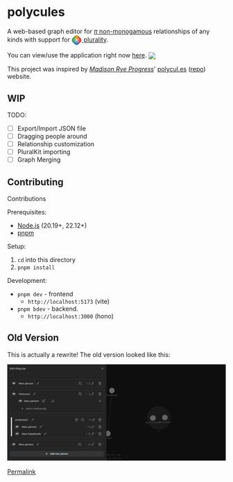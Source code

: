 # polycules

A web-based graph editor for [$\pi$ non-monogamous](https://en.wikipedia.org/wiki/Polyamory) relationships of any kinds with support for [<img align="center" height="24" src="https://github.com/deniz-blue/md-emojis/raw/main/emojis/plurality-colors.svg"> plurality](https://morethanone.info/).

You can view/use the application right now [here](https://poly.deniz.blue).
<a href="https://poly.deniz.blue"><img align="center" src="https://img.shields.io/website-up-down-green-red/https/poly.deniz.blue.svg"></a>

This project was inspired by [*Madison Rye Progress*](https://github.com/makyo)' [polycul.es](https://polycul.es/) ([repo](https://github.com/makyo/polycul.es)) website.

## WIP

TODO:
- [ ] Export/Import JSON file
- [ ] Dragging people around
- [ ] Relationship customization
- [ ] PluralKit importing
- [ ] Graph Merging

## Contributing

Contributions

Prerequisites:
- [Node.js](https://nodejs.org/en) (20.19+, 22.12+)
- [pnpm](https://pnpm.io/)

Setup:
1. `cd` into this directory
2. `pnpm install`

Development:
- `pnpm dev` - frontend
    - `http://localhost:5173` (vite)
- `pnpm bdev` - backend.
    - `http://localhost:3000` (hono)

## Old Version

This is actually a rewrite! The old version looked like this:

![old](./.readme/image.png)

[Permalink](https://github.com/deniz-blue/polycules/tree/5befe51973fd09860521bef04bdf32576aea8664)
